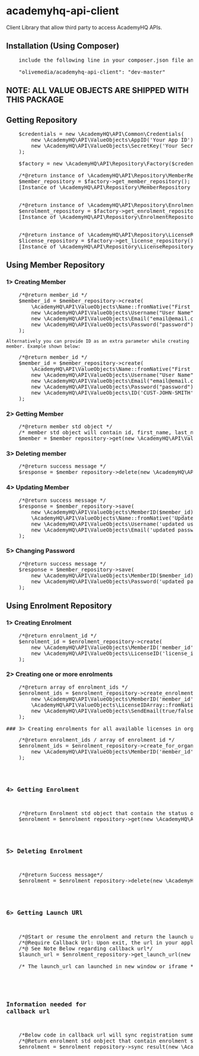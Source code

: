 # academyhq-api-client
Client Library that allow third party to access AcademyHQ APIs.

## Installation (Using Composer)
<pre>
 	include the following line in your composer.json file and do composer update

 	"olivemedia/academyhq-api-client": "dev-master"
</pre>

## NOTE: ALL VALUE OBJECTS ARE SHIPPED WITH THIS PACKAGE

## Getting Repository
<pre>
  	$credentials = new \AcademyHQ\API\Common\Credentials(
		new \AcademyHQ\API\ValueObjects\AppID('Your App ID'),
		new \AcademyHQ\API\ValueObjects\SecretKey('Your Secret Key')
	);

	$factory = new \AcademyHQ\API\Repository\Factory($credentials);
	
	/*@return instance of \AcademyHQ\API\Repository\MemberRepository */
	$member_repository = $factory->get_member_repository(); 
	[Instance of \AcademyHQ\API\Repository\MemberRepository is required to perform any action related to member]
	

	/*@return instance of \AcademyHQ\API\Repository\EnrolmentRepository */
	$enrolment_repository = $factory->get_enrolment_repository(); 
	[Instance of \AcademyHQ\API\Repository\EnrolmentRepository is required to perform any action related to enrolment]
	

	/*@return instance of \AcademyHQ\API\Repository\LicenseRepository */
	$license_repository = $factory->get_license_repository(); 
	[Instance of \AcademyHQ\API\Repository\LicenseRepository is required to perform any action related to license]	
</pre>

## Using Member Repository

### 1> Creating Member 
<pre>
 	/*@return member_id */
	$member_id = $member_repository->create(
		\AcademyHQ\API\ValueObjects\Name::fromNative("First Name", "Last Name"),
		new \AcademyHQ\API\ValueObjects\Username("User Name"),
		new \AcademyHQ\API\ValueObjects\Email("email@email.com"),
		new \AcademyHQ\API\ValueObjects\Password("password")
	);
</pre>

	Alternatively you can provide ID as an extra parameter while creating member. Example shown below:
<pre>
	/*@return member_id */
	$member_id = $member_repository->create(
		\AcademyHQ\API\ValueObjects\Name::fromNative("First Name", "Last Name"),
		new \AcademyHQ\API\ValueObjects\Username("User Name"),
		new \AcademyHQ\API\ValueObjects\Email("email@email.com"),
		new \AcademyHQ\API\ValueObjects\Password("password"),
		new \AcademyHQ\API\ValueObjects\ID('CUST-JOHN-SMITH')
	);
</pre>

### 2> Getting Member
<pre>
  	/*@return member std object */
  	/* member std object will contain id, first_name, last_name, username, email of member*/
  	$member = $member_repository->get(new \AcademyHQ\API\ValueObjects\MemberID('your member id'));
</pre>

### 3> Deleting member
<pre>
  	/*@return success message */
  	$response = $member_repository->delete(new \AcademyHQ\API\ValueObjects\MemberID('your member id'));
</pre>

### 4> Updating Member
<pre>
	/*@return success message */
	$response = $member_repository->save(
		new \AcademyHQ\API\ValueObjects\MemberID($member_id),
		\AcademyHQ\API\ValueObjects\Name::fromNative('Updated Fname', 'Updated Lname'),
		new \AcademyHQ\API\ValueObjects\Username('updated username'),
		new \AcademyHQ\API\ValueObjects\Email('updated password')
	);
</pre>

### 5> Changing Password
<pre>
	/*@return success message */
	$response = $member_repository->save(
		new \AcademyHQ\API\ValueObjects\MemberID($member_id),
		new \AcademyHQ\API\ValueObjects\Password('updated password')
	);
</pre>

## Using Enrolment Repository

### 1> Creating Enrolment
<pre>
	/*@return enrolment_id */
	$enrolment_id = $enrolment_repository->create(
		new \AcademyHQ\API\ValueObjects\MemberID('member_id'),
		new \AcademyHQ\API\ValueObjects\LicenseID('license_id')
	);
</pre>

### 2> Creating one or more enrolments
<pre>
	/*@return array of enrolment_ids */
	$enrolment_ids = $enrolment_repository->create_enrolments(
		new \AcademyHQ\API\ValueObjects\MemberID('member_id'),
		\AcademyHQ\API\ValueObjects\LicenseIDArray::fromNative(array('license_id_1', 'license_id_2')),
		new \AcademyHQ\API\ValueObjects\SendEmail(true/false)
	);

### 3> Creating enrolments for all available licenses in organisation
<pre>
	/*@return enrolment_ids / array of enrolment id */
	$enrolment_ids = $enrolment_repository->create_for_organisation(
		new \AcademyHQ\API\ValueObjects\MemberID('member_id')
	);
</pre>

### 4> Getting Enrolment
<pre>
	/*@return Enrolment std object that contain the status of enrolment, registration and course name*/
	$enrolment = $enrolment_repository->get(new \AcademyHQ\API\ValueObjects\EnrolmentID('enrolment_id'));
</pre>

### 5> Deleting Enrolment
<pre>
	/*@return Success message*/
	$enrolment = $enrolment_repository->delete(new \AcademyHQ\API\ValueObjects\EnrolmentID('enrolment_id'));
</pre>

### 6> Getting Launch URl 
<pre>
	/*@Start or resume the enrolment and return the launch url*/
	/*@Require Callback Url: Upon exit, the url in your application that the SCORM player will redirect to */
	/*@ See Note Below regarding callback url*/ 
	$launch_url = $enrolment_repository->get_launch_url(new \AcademyHQ\API\ValueObjects\EnrolmentID('enrolment_id'), \AcademyHQ\API\ValueObjects\HTTP\Url::fromNative('callback_url'));

	/* The launch_url can launched in new window or iframe */
	<!-- <iframe src="{{{$launch_url}}}"></iframe> -->
</pre>

### Information needed for callback url 
<pre>
	/*Below code in callback url will sync registration summary and provide you the recent enrolment status */
	/*@Return enrolment std onbject that contain enrolment status */
	$enrolment = $enrolment_repository->sync_result(new \AcademyHQ\API\ValueObjects\EnrolmentID('enrolment_id'));
</pre>

